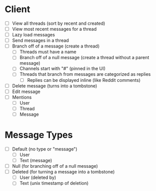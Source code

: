 # Client
- [ ] View all threads (sort by recent and created)
- [ ] View most recent messages for a thread
- [ ] Lazy load messages
- [ ] Send messages in a thread
- [ ] Branch off of a message (create a thread)
  - [ ] Threads must have a name
  - [ ] Branch off of a null message (create a thread without a parent message)
  - [ ] Channels start with "#" (pinned in the UI)
  - [ ] Threads that branch from messages are categorized as replies
    - [ ] Replies can be displayed inline (like Reddit comments)
- [ ] Delete message (turns into a tombstone)
- [ ] Edit message
- [ ] Mentions
  - [ ] User
  - [ ] Thread
  - [ ] Message

# Message Types
- [ ] Default (no type or "message")
  - [ ] User
  - [ ] Text (message)
- [ ] Null (for branching off of a null message)
- [ ] Deleted (for turning a message into a tombstone)
  - [ ] User (deleted by)
  - [ ] Text (unix timestamp of deletion)